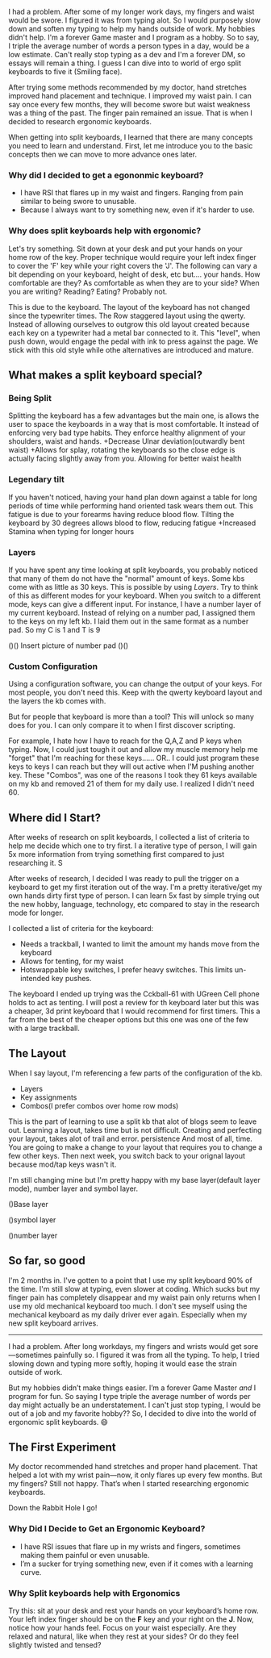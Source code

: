 I had a problem. After some of my longer work days, my fingers and waist would be swore. I figured it was from typing alot. So I would purposely slow down and soften my typing to help my hands outside of work. My hobbies didn't help. I'm a forever Game master and I program as a hobby. So to say, I triple the average number of words a person types in a day, would be a low estimate. Can't really stop typing as a dev and I'm a forever DM, so essays will remain a thing. I guess I can dive into to world of ergo split keyboards to five it (Smiling face). 

After trying some methods recommended by my doctor, hand stretches improved hand placement and technique. I improved my waist pain. I can say once every few months, they will become swore but waist weakness was a thing of the past. The finger pain remained an issue. That is when I decided to research ergonomic keyboards. 

When getting into split keyboards, I learned that there are many concepts you need to learn and understand. First, let me introduce you to the basic concepts then we can move to more advance ones later. 

### Why did I decided to get a egononmic keyboard?
- I have RSI that flares up in my waist and fingers. Ranging from pain similar to being swore to unusable. 
- Because I always want to try something new, even if it's harder to use. 


### Why does split keyboards help with ergonomic?

Let's try something. Sit down at your desk and put your hands on your home row of the key. Proper technique would require your left index finger to cover the 'F' key while your right covers the 'J'. The following can vary a bit depending on your keyboard, height of desk, etc but.... your hands. How comfortable are they? As comfortable as when they are to your side? When you are writing? Reading? Eating? Probably not. 
 
This is due to the keyboard. The layout of the keyboard has not changed since the typewriter times. The Row staggered layout using the qwerty. Instead of allowing ourselves to outgrow this old layout created because each key on a typewriter had a metal bar connected to it. This "level", when push down, would engage the pedal with ink to press against the page. We stick with this old style while othe alternatives are introduced and mature. 

## What makes a split keyboard special?
### Being Split
Splitting the keyboard has a few advantages but the main one, is allows the user to space the keyboards in a way that is most comfortable. It instead of enforcing very bad type habits. They enforce healthy alignment of your shoulders, waist and hands.
+Decrease Ulnar deviation(outwardly bent waist)
+Allows for splay, rotating the keyboards so the close edge is actually facing slightly away from you. Allowing for better waist health

### Legendary tilt 
If you haven't noticed, having your hand plan down against a table for long periods of time while performing hand oriented task wears them out. This fatigue is due to your forearms having reduce blood flow. Tilting the keyboard by 30 degrees allows blood to flow, reducing fatigue
+Increased Stamina when typing for longer hours

### Layers
If you have spent any time looking at split keyboards, you probably noticed that many of them do not have the "normal" amount of keys. Some kbs come with as little as 30 keys. This is possible by using *Layers*. Try to think of this as different modes for your keyboard. When you switch to a different mode, keys can give a different input. For instance, I have a number layer of my current keyboard. Instead of relying on a number pad, I assigned them to the keys on my left kb. I laid them out in the same format as a number pad. So my C is 1 and T is 9 

()() Insert picture of number pad ()()

### Custom Configuration 
Using a configuration software, you can change the output of your keys. For most people, you don't need this. Keep with the qwerty keyboard layout and the layers the kb comes with. 

But for people that keyboard is more than a tool? This will unlock so many does for you. I can only compare it to when I first discover scripting. 

For example, I hate how I have to reach for the Q,A,Z and P keys when typing. Now, I could just tough it out and allow my muscle memory help me "forget" that I'm reaching for these keys...... OR..
I could just program these keys to keys I can reach but they will out active when I'M pushing another key. These "Combos", was one of the reasons I took they 61 keys available on my kb and removed 21 of them for my daily use. I realized I didn't need 60. 




## Where did I Start?
After weeks of research on split keyboards, I collected a list of criteria to help me decide which one to try first. I a iterative type of person, I will gain 5x more information from trying something first compared to just researching it. S 

After weeks of research, I decided I was ready to pull the trigger on a keyboard to get my first iteration out of the way. I'm a pretty iterative/get my own hands dirty first type of person. I can learn 5x fast by simple trying out the new hobby, language, technology, etc compared to stay in the research mode for longer. 

I collected a list of criteria for the keyboard:
- Needs a trackball, I wanted to limit the amount my hands move from the keyboard
- Allows for tenting, for my waist
- Hotswappable key switches, I prefer heavy switches. This limits un-intended key pushes.

The keyboard I ended up trying was the Cckball-61 with UGreen Cell phone holds to act as tenting. I will post a review for th keyboard later but this was a cheaper, 3d print keyboard that I would recommend for first timers. This a far from the best of the cheaper options but this one was one of the few with a large trackball. 
## The Layout 

When I say layout, I'm referencing a few parts of the configuration of the kb. 
- Layers
- Key assignments
- Combos(I prefer combos over home row mods)

This is the part of learning to use a split kb that alot of blogs seem to leave out. Learning a layout, takes time but is not difficult. Creating and perfecting your layout, takes alot of trail and error. persistence And most of all, time. You are going to make a change to your layout that requires you to change a few other keys. Then next week, you switch back to your orignal layout because mod/tap keys wasn't it. 

I'm still changing mine but I'm pretty happy with my base layer(default layer mode), number layer and symbol layer. 

()Base layer

()symbol layer

()number layer

## So far, so good
I'm 2 months in. I've gotten to a point that I use my split keyboard 90% of the time. I'm still slow at typing, even slower at coding. Which sucks but my finger pain has completely disappear and my waist pain only returns when I use my old mechanical keyboard too much. I don't see myself using the mechanical keyboard as my daily driver ever again. Especially when my new split keyboard arrives. 

----
I had a problem. After long workdays, my fingers and wrists would get sore—sometimes painfully so. I figured it was from all the typing. To help, I tried slowing down and typing more softly, hoping it would ease the strain outside of work.

But my hobbies didn’t make things easier. I’m a forever Game Master _and_ I program for fun. So saying I type triple the average number of words per day might actually be an understatement. I can't just stop typing, I would be out of a job and my favorite hobby?? 
So, I decided to dive into the world of ergonomic split keyboards. 😄

## The First Experiment
My doctor recommended hand stretches and proper hand placement. That helped a lot with my wrist pain—now, it only flares up every few months. But my fingers? Still not happy. That’s when I started researching ergonomic keyboards.

Down the Rabbit Hole I go!

### Why Did I Decide to Get an Ergonomic Keyboard?

- I have RSI issues that flare up in my wrists and fingers, sometimes making them painful or even unusable.
- I’m a sucker for trying something new, even if it comes with a learning curve.

### Why Split keyboards help with Ergonomics
Try this: sit at your desk and rest your hands on your keyboard’s home row. Your left index finger should be on the **F** key and your right on the **J**. Now, notice how your hands feel. Focus on your waist especially. 
Are they relaxed and natural, like when they rest at your sides? Or do they feel slightly twisted and tensed? 

